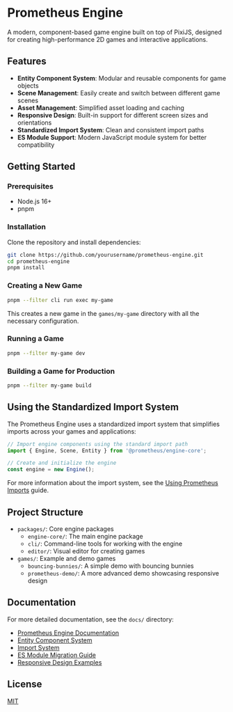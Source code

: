 # Prometheus Engine

A modern, component-based game engine built on top of PixiJS, designed for creating high-performance 2D games and interactive applications.

## Features

- **Entity Component System**: Modular and reusable components for game objects
- **Scene Management**: Easily create and switch between different game scenes
- **Asset Management**: Simplified asset loading and caching
- **Responsive Design**: Built-in support for different screen sizes and orientations
- **Standardized Import System**: Clean and consistent import paths
- **ES Module Support**: Modern JavaScript module system for better compatibility

## Getting Started

### Prerequisites

- Node.js 16+
- pnpm

### Installation

Clone the repository and install dependencies:

```bash
git clone https://github.com/yourusername/prometheus-engine.git
cd prometheus-engine
pnpm install
```

### Creating a New Game

```bash
pnpm --filter cli run exec my-game
```

This creates a new game in the `games/my-game` directory with all the necessary configuration.

### Running a Game

```bash
pnpm --filter my-game dev
```

### Building a Game for Production

```bash
pnpm --filter my-game build
```

## Using the Standardized Import System

The Prometheus Engine uses a standardized import system that simplifies imports across your games and applications:

```typescript
// Import engine components using the standard import path
import { Engine, Scene, Entity } from '@prometheus/engine-core';

// Create and initialize the engine
const engine = new Engine();
```

For more information about the import system, see the [Using Prometheus Imports](docs/using-prometheus-imports.md) guide.

## Project Structure

- `packages/`: Core engine packages
  - `engine-core/`: The main engine package
  - `cli/`: Command-line tools for working with the engine
  - `editor/`: Visual editor for creating games
- `games/`: Example and demo games
  - `bouncing-bunnies/`: A simple demo with bouncing bunnies
  - `prometheus-demo/`: A more advanced demo showcasing responsive design

## Documentation

For more detailed documentation, see the `docs/` directory:

- [Prometheus Engine Documentation](docs/prometheus-engine-documentation.md)
- [Entity Component System](docs/prometheus-engine-entity-component-system.md)
- [Import System](docs/using-prometheus-imports.md)
- [ES Module Migration Guide](docs/es-module-migration.md)
- [Responsive Design Examples](docs/prometheus-engine-responsive-examples.md)

## License

[MIT](LICENSE)
